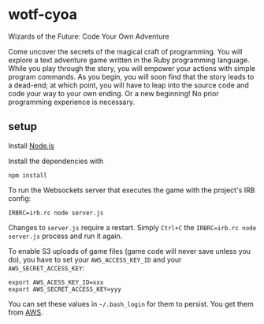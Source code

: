 wotf-cyoa
=========
Wizards of the Future: Code Your Own Adventure

Come uncover the secrets of the magical craft of programming. You will explore a
text adventure game written in the Ruby programming language. While you play
through the story, you will empower your actions with simple program commands.
As you begin, you will soon find that the story leads to a dead-end; at which
point, you will have to leap into the source code and code your way to your own
ending. Or a new beginning! No prior programming experience is necessary.

setup
-----

Install [Node.js](http://nodejs.org)

Install the dependencies with

    npm install

To run the Websockets server that executes the game with the project's IRB config:

    IRBRC=irb.rc node server.js

Changes to `server.js` require a restart. Simply `Ctrl+C` the
`IRBRC=irb.rc node server.js` process and run it again.

To enable S3 uploads of game files (game code will never save unless you do),
you have to set your `AWS_ACCESS_KEY_ID` and your `AWS_SECRET_ACCESS_KEY`:

    export AWS_ACESS_KEY_ID=xxx
    export AWS_SECRET_ACCESS_KEY=yyy
    
You can set these values in `~/.bash_login` for them to persist. You get them
from [AWS](http://docs.aws.amazon.com/AWSSimpleQueueService/latest/SQSGettingStartedGuide/AWSCredentials.html).
